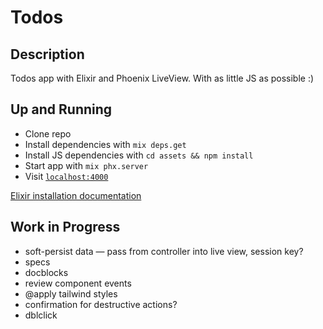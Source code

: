 # Todos

## Description

Todos app with Elixir and Phoenix LiveView. With as little JS as possible :)

## Up and Running

* Clone repo
* Install dependencies with `mix deps.get`
* Install JS dependencies with `cd assets && npm install`
* Start app with `mix phx.server`
* Visit [`localhost:4000`](http://localhost:4000)

[Elixir installation documentation](https://elixir-lang.org/install.html)

## Work in Progress

* soft-persist data — pass from controller into live view, session key?
* specs
* docblocks
* review component events
* @apply tailwind styles
* confirmation for destructive actions?
* dblclick
